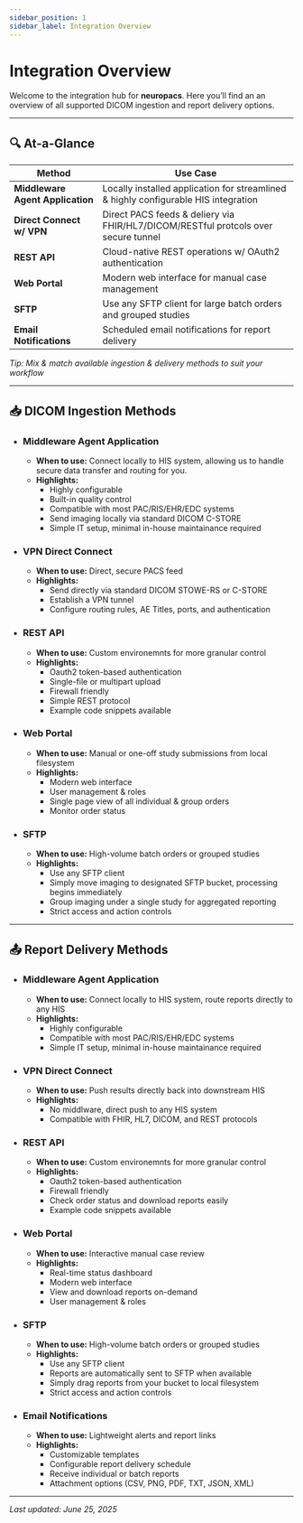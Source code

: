 ```yaml
---
sidebar_position: 1
sidebar_label: Integration Overview
---
```


# Integration Overview

Welcome to the integration hub for **neuropacs**. Here you’ll find an an overview of all supported DICOM ingestion and report delivery options.

---

## 🔍 At-a-Glance

| **Method**                       | **Use Case**                                                                        |
| -------------------------------- | ----------------------------------------------------------------------------------- |
| **Middleware Agent Application** | Locally installed application for streamlined & highly configurable HIS integration |
| **Direct Connect w/ VPN**        | Direct PACS feeds & deliery via FHIR/HL7/DICOM/RESTful protcols over secure tunnel  |
| **REST API**                     | Cloud-native REST operations w/ OAuth2 authentication                               |
| **Web Portal**                   | Modern web interface for manual case management                                     |
| **SFTP**                         | Use any SFTP client for large batch orders and grouped studies                      |
| **Email Notifications**          | Scheduled email notifications for report delivery                                   |

_Tip: Mix & match available ingestion & delivery methods to suit your workflow_

---

## 📥 DICOM Ingestion Methods

- ### Middleware Agent Application

  - **When to use:** Connect locally to HIS system, allowing us to handle secure data transfer and routing for you.
  - **Highlights:**
    - Highly configurable
    - Built-in quality control
    - Compatible with most PAC/RIS/EHR/EDC systems
    - Send imaging locally via standard DICOM C-STORE
    - Simple IT setup, minimal in-house maintainance required

- ### VPN Direct Connect

  - **When to use:** Direct, secure PACS feed
  - **Highlights:**
    - Send directly via standard DICOM STOWE-RS or C-STORE
    - Establish a VPN tunnel
    - Configure routing rules, AE Titles, ports, and authentication

- ### REST API

  - **When to use:** Custom environemnts for more granular control
  - **Highlights:**
    - Oauth2 token-based authentication
    - Single-file or multipart upload
    - Firewall friendly
    - Simple REST protocol
    - Example code snippets available

- ### Web Portal

  - **When to use:** Manual or one-off study submissions from local filesystem
  - **Highlights:**
    - Modern web interface
    - User management & roles
    - Single page view of all individual & group orders
    - Monitor order status

- ### SFTP
  - **When to use:** High-volume batch orders or grouped studies
  - **Highlights:**
    - Use any SFTP client
    - Simply move imaging to designated SFTP bucket, processing begins immediately
    - Group imaging under a single study for aggregated reporting
    - Strict access and action controls

---

## 📤 Report Delivery Methods

- ### Middleware Agent Application

  - **When to use:** Connect locally to HIS system, route reports directly to any HIS
  - **Highlights:**
    - Highly configurable
    - Compatible with most PAC/RIS/EHR/EDC systems
    - Simple IT setup, minimal in-house maintainance required

- ### VPN Direct Connect

  - **When to use:** Push results directly back into downstream HIS
  - **Highlights:**
    - No middlware, direct push to any HIS system
    - Compatible with FHIR, HL7, DICOM, and REST protocols

- ### REST API

  - **When to use:** Custom environemnts for more granular control
  - **Highlights:**
    - Oauth2 token-based authentication
    - Firewall friendly
    - Check order status and download reports easily
    - Example code snippets available

- ### Web Portal

  - **When to use:** Interactive manual case review
  - **Highlights:**
    - Real-time status dashboard
    - Modern web interface
    - View and download reports on-demand
    - User management & roles

- ### SFTP

  - **When to use:** High-volume batch orders or grouped studies
  - **Highlights:**
    - Use any SFTP client
    - Reports are automatically sent to SFTP when available
    - Simply drag reports from your bucket to local filesystem
    - Strict access and action controls

- ### Email Notifications

  - **When to use:** Lightweight alerts and report links
  - **Highlights:**
    - Customizable templates
    - Configurable report delivery schedule
    - Receive individual or batch reports
    - Attachment options (CSV, PNG, PDF, TXT, JSON, XML)

---

_Last updated: June 25, 2025_
